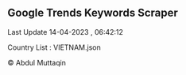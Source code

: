 

## Google Trends Keywords Scraper 
 
Last Update 14-04-2023 , 06:42:12

Country List :
VIETNAM.json



© Abdul Muttaqin 
